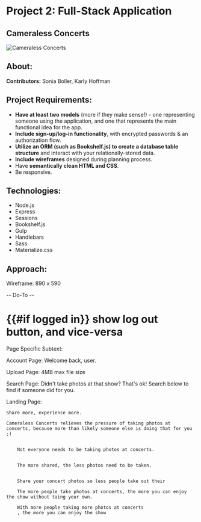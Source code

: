 # Project 2: Full-Stack Application

## Cameraless Concerts
![Cameraless Concerts](:http://s23.postimg.org/r2kzjegy3/photoimg.png)

## About:


**Contributors:** Sonia Boller, Karly Hoffman

## Project Requirements:
-  **Have at least two models** (more if they make sense!) - one representing someone using the application, and one that represents the main functional idea for the app.
- **Include sign-up/log-in functionality**, with encrypted passwords & an authorization flow.
- **Utilize an ORM (such as Bookshelf.js) to create a database table structure** and interact with your relationally-stored data.
- **Include wireframes** designed during planning process.
- Have **semantically clean HTML and CSS**.
- Be responsive.

## Technologies:
- Node.js
- Express
- Sessions
- Bookshelf.js
- Gulp
- Handlebars
- Sass
- Materialize.css

## Approach:


Wireframe: 890 x 590


-- Do-To -- 
# {{#if logged in}} show log out button, and vice-versa




Page Specific Subtext: 

Account Page: 
Welcome back, user.

Upload Page:
4MB max file size

Search Page: 
Didn't take photos at that show? That's ok! Search below to find if someone did for you. 


Landing Page:

	Share more, experience more.
		
	Cameraless Concerts relieves the pressure of taking photos at concerts, because more than likely someone else is doing that for you ;) 


		Not everyone needs to be taking photos at concerts. 


		The more shared, the less photos need to be taken.


		Share your concert photos so less people take out their 

		The more people take photos at concerts, the more you can enjoy the show without taing your own.

		With more people taking more photos at concerts
		, the more you can enjoy the show








